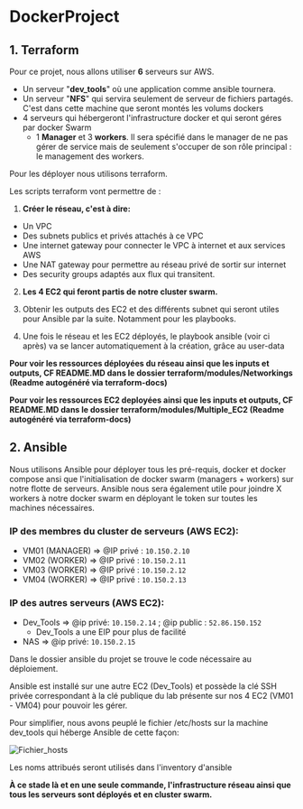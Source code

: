 # DockerProject

## 1. Terraform

Pour ce projet, nous allons utiliser **6** serveurs sur AWS.

- Un serveur "**dev_tools**" où une application comme  ansible tournera.
- Un serveur "**NFS**" qui servira seulement de serveur de fichiers partagés. C'est dans cette machine que seront montés les volums dockers
- 4 serveurs qui hébergeront l'infrastructure docker et qui seront géres par docker Swarm
  -  1 **Manager** et 3 **workers**. Il sera spécifié dans le manager de ne pas gérer de service mais de seulement s'occuper de son rôle principal : le management des workers.

 Pour les déployer nous utilisons terraform.

Les scripts terraform vont permettre de :
1. **Créer le réseau, c'est à dire:**
  - Un VPC
  - Des subnets publics et privés attachés à ce VPC
  - Une internet gateway pour connecter le VPC à internet et aux services  AWS
  - Une NAT gateway pour permettre au réseau privé de sortir sur internet
  - Des security groups adaptés aux flux qui transitent.
2. **Les 4 EC2 qui feront partis de notre cluster swarm.**

3. Obtenir les outputs des EC2 et des différents subnet qui seront utiles pour Ansible par la suite. Notamment pour les playbooks.

4. Une fois le réseau et les EC2 déployés, le playbook ansible (voir ci après) va se lancer automatiquement à la création, grâce au user-data



**Pour voir les ressources déployées du réseau ainsi que les inputs et outputs, CF README.MD dans le dossier terraform/modules/Networkings (Readme autogénéré via terraform-docs)**

**Pour voir les ressources EC2 deployées ainsi que les inputs et outputs, CF README.MD dans le dossier terraform/modules/Multiple_EC2 (Readme autogénéré via terraform-docs)**
## 2. Ansible
Nous utilisons Ansible pour déployer tous les pré-requis, docker et docker compose ansi que l'initialisation de docker swarm (managers + workers) sur notre flotte de serveurs. Ansible nous sera également utile pour joindre X workers à notre docker swarm en déployant le token sur toutes les machines nécessaires.

### IP des membres du cluster de serveurs (AWS EC2):
 - VM01 (MANAGER) => @IP privé : `10.150.2.10`
 - VM02 (WORKER)  => @IP privé : `10.150.2.11`
 - VM03 (WORKER)  => @IP privé : `10.150.2.12`
 - VM04 (WORKER)  => @IP privé : `10.150.2.13`

### IP des autres serveurs (AWS EC2):
- Dev_Tools => @ip privé: `10.150.2.14` ; @ip public : `52.86.150.152`
  - Dev_Tools a une EIP pour plus de facilité 
- NAS =>  @ip privé: `10.150.2.15`


Dans le dossier ansible du projet se trouve le code nécessaire au déploiement.

Ansible est installé sur une autre EC2 (Dev_Tools) et possède la clé SSH privée correspondant à la clé publique du lab présente sur nos 4 EC2 (VM01 - VM04) pour pouvoir les gérer.

Pour simplifier, nous avons peuplé le fichier /etc/hosts sur la machine dev_tools qui héberge Ansible de cette façon:

![Fichier_hosts](https://user-images.githubusercontent.com/84475677/197055826-5b02dd9a-9607-4675-bbbb-91bd34cd0a37.png)


Les noms attribués seront  utilisés dans l'inventory d'ansible

**À ce stade là et en une seule commande, l'infrastructure réseau ainsi que tous les serveurs sont déployés et en cluster swarm.**

